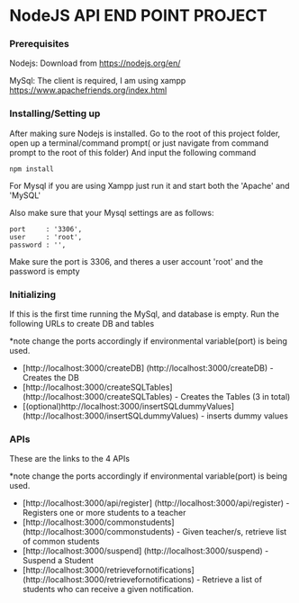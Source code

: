 
# NodeJS API END POINT PROJECT


### Prerequisites

Nodejs: Download from https://nodejs.org/en/

MySql: The client is required, I am using xampp https://www.apachefriends.org/index.html

### Installing/Setting up

After making sure Nodejs is installed.
Go to the root of this project folder, open up a terminal/command prompt( or just navigate from command prompt to the root of this folder)
And input the following command

```
npm install
```

For Mysql if you are using Xampp just run it and start both the 'Apache' and 'MySQL'

Also make sure that your Mysql settings are as follows:

```
port     : '3306',
user     : 'root',
password : '',
```
Make sure the port is 3306, and theres a user account 'root' and the password is empty


### Initializing

If this is the first time running the MySql, and database is empty.
Run the following URLs to create DB and tables

*note change the ports accordingly if environmental variable(port) is being used.

* [http://localhost:3000/createDB] (http://localhost:3000/createDB) - Creates the DB
* [http://localhost:3000/createSQLTables] (http://localhost:3000/createSQLTables) - Creates the Tables (3 in total)
* [(optional)http://localhost:3000/insertSQLdummyValues] (http://localhost:3000/insertSQLdummyValues) - inserts dummy values

### APIs

These are the links to the 4 APIs

*note change the ports accordingly if environmental variable(port) is being used.

* [http://localhost:3000/api/register] (http://localhost:3000/api/register) - Registers one or more students to a teacher
* [http://localhost:3000/commonstudents] (http://localhost:3000/commonstudents) - Given teacher/s, retrieve list of common students
* [http://localhost:3000/suspend] (http://localhost:3000/suspend) - Suspend a Student
* [http://localhost:3000/retrievefornotifications] (http://localhost:3000/retrievefornotifications) -  Retrieve a list of students who can receive a given notification.



